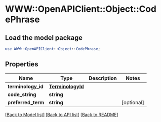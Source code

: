 # WWW::OpenAPIClient::Object::CodePhrase

## Load the model package
```perl
use WWW::OpenAPIClient::Object::CodePhrase;
```

## Properties
Name | Type | Description | Notes
------------ | ------------- | ------------- | -------------
**terminology_id** | [**TerminologyId**](TerminologyId.md) |  | 
**code_string** | **string** |  | 
**preferred_term** | **string** |  | [optional] 

[[Back to Model list]](../README.md#documentation-for-models) [[Back to API list]](../README.md#documentation-for-api-endpoints) [[Back to README]](../README.md)


